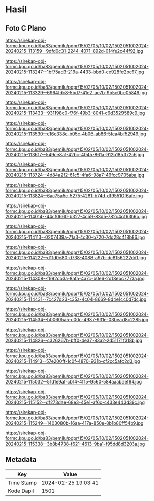 # Hasil

## Foto C Plano

https://sirekap-obj-formc.kpu.go.id/ba83/pemilu/pdpr/15/02/05/10/02/1502051002024-20240215-113159--9dfd0c31-2244-4071-892d-014fe2c44f92.jpg

https://sirekap-obj-formc.kpu.go.id/ba83/pemilu/pdpr/15/02/05/10/02/1502051002024-20240215-113247--1bf75ad3-219a-4433-bbd0-ce928fe2bc97.jpg

https://sirekap-obj-formc.kpu.go.id/ba83/pemilu/pdpr/15/02/05/10/02/1502051002024-20240215-113329--6964fdc8-5bd7-41e2-ae7b-9b5c0be05849.jpg

https://sirekap-obj-formc.kpu.go.id/ba83/pemilu/pdpr/15/02/05/10/02/1502051002024-20240215-113433--931198c0-f76f-49b3-8041-c6d3529589c9.jpg

https://sirekap-obj-formc.kpu.go.id/ba83/pemilu/pdpr/15/02/05/10/02/1502051002024-20240215-113530--c16e338c-b05c-4b06-ab86-5fca4bf52949.jpg

https://sirekap-obj-formc.kpu.go.id/ba83/pemilu/pdpr/15/02/05/10/02/1502051002024-20240215-113617--549ce8a1-42bc-4045-861a-912b185372c6.jpg

https://sirekap-obj-formc.kpu.go.id/ba83/pemilu/pdpr/15/02/05/10/02/1502051002024-20240215-113724--4d84a2f2-61c5-4fa6-98a7-49fcc9705aba.jpg

https://sirekap-obj-formc.kpu.go.id/ba83/pemilu/pdpr/15/02/05/10/02/1502051002024-20240215-113824--6ac75a5c-5275-4281-b74d-df95510f6afe.jpg

https://sirekap-obj-formc.kpu.go.id/ba83/pemilu/pdpr/15/02/05/10/02/1502051002024-20240215-114014--44cf0660-b327-4c59-83d5-782c4cf63b6b.jpg

https://sirekap-obj-formc.kpu.go.id/ba83/pemilu/pdpr/15/02/05/10/02/1502051002024-20240215-114113--0207439a-71a3-4c30-b720-7dd28c418b86.jpg

https://sirekap-obj-formc.kpu.go.id/ba83/pemilu/pdpr/15/02/05/10/02/1502051002024-20240215-114222--d11d0e80-d738-4088-a97b-dc8156222dd1.jpg

https://sirekap-obj-formc.kpu.go.id/ba83/pemilu/pdpr/15/02/05/10/02/1502051002024-20240215-114308--f992cb3a-8afa-4a7c-b0e6-2d18ebc7773a.jpg

https://sirekap-obj-formc.kpu.go.id/ba83/pemilu/pdpr/15/02/05/10/02/1502051002024-20240215-114431--7c427d23-c35a-4c04-8669-8d4e1cc0d7dc.jpg

https://sirekap-obj-formc.kpu.go.id/ba83/pemilu/pdpr/15/02/05/10/02/1502051002024-20240215-114534--b00605a5-c00c-4937-931e-03bead8c2285.jpg

https://sirekap-obj-formc.kpu.go.id/ba83/pemilu/pdpr/15/02/05/10/02/1502051002024-20240215-114826--c326267b-bff0-4e37-83a2-2d51171f318b.jpg

https://sirekap-obj-formc.kpu.go.id/ba83/pemilu/pdpr/15/02/05/10/02/1502051002024-20240215-114913--57e200ff-1c0f-4870-931b-cf2cc5afc2d3.jpg

https://sirekap-obj-formc.kpu.go.id/ba83/pemilu/pdpr/15/02/05/10/02/1502051002024-20240215-115032--51d1e9af-cb14-4f15-9560-584aaabaef94.jpg

https://sirekap-obj-formc.kpu.go.id/ba83/pemilu/pdpr/15/02/05/10/02/1502051002024-20240215-115152--df273dae-68e3-45e1-af6c-c433e443d39c.jpg

https://sirekap-obj-formc.kpu.go.id/ba83/pemilu/pdpr/15/02/05/10/02/1502051002024-20240215-115249--1403080b-16aa-417a-850e-8b1b80ff54b9.jpg

https://sirekap-obj-formc.kpu.go.id/ba83/pemilu/pdpr/15/02/05/10/02/1502051002024-20240215-115338--3b8b4738-f621-4613-9ba1-f95dd8d3203a.jpg


## Metadata

| Key        | Value               |
| ---------- | ------------------- |
| Time Stamp | 2024-02-25 19:03:41 |
| Kode Dapil | 1501                |



